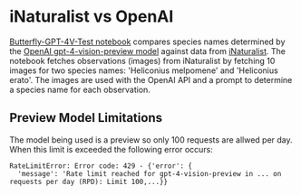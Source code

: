# iNaturalist vs OpenAI
[Butterfly-GPT-4V-Test notebook](Butterfly-GPT-4V-Test.ipynb) compares species names determined by the [OpenAI gpt-4-vision-preview model](https://platform.openai.com/docs/guides/vision) against data from [iNaturalist](https://www.inaturalist.org/). 
The notebook fetches observations (images) from iNaturalist by fetching 10 images for two species names: 'Heliconius melpomene' and 'Heliconius erato'.
The images are used with the OpenAI API and a prompt to determine a species name for each observation.

## Preview Model Limitations
The model being used is a preview so only 100 requests are allwed per day.
When this limit is exceeded the following error occurs:
```
RateLimitError: Error code: 429 - {'error': {
  'message': 'Rate limit reached for gpt-4-vision-preview in ... on requests per day (RPD): Limit 100,...}}                                          
```

